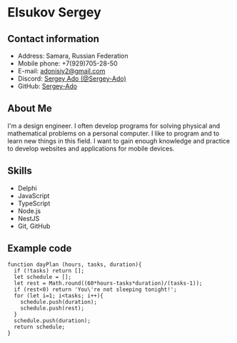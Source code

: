 # Elsukov Sergey

## Contact information

- Address: Samara, Russian Federation
- Mobile phone: +7(929)705-28-50
- E-mail: adonisiy2@gmail.com
- Discord: [Sergey Ado (@Sergey-Ado)](https://discordapp.com/users/1289833177342279733/)
- GitHub: [Sergey-Ado](https://github.com/Sergey-Ado)

## About Me

I'm a design engineer. I often develop programs for solving physical and mathematical problems on a personal computer. I like to program and to learn new things in this field. I want to gain enough knowledge and practice to develop websites and applications for mobile devices.

## Skills

- Delphi
- JavaScript
- TypeScript
- Node.js
- NestJS
- Git, GitHub

## Example code

```
function dayPlan (hours, tasks, duration){
  if (!tasks) return [];
  let schedule = [];
  let rest = Math.round((60*hours-tasks*duration)/(tasks-1));
  if (rest<0) return 'You\'re not sleeping tonight!';
  for (let i=1; i<tasks; i++){
    schedule.push(duration);
    schedule.push(rest);
  }
  schedule.push(duration);
  return schedule;
}
```
